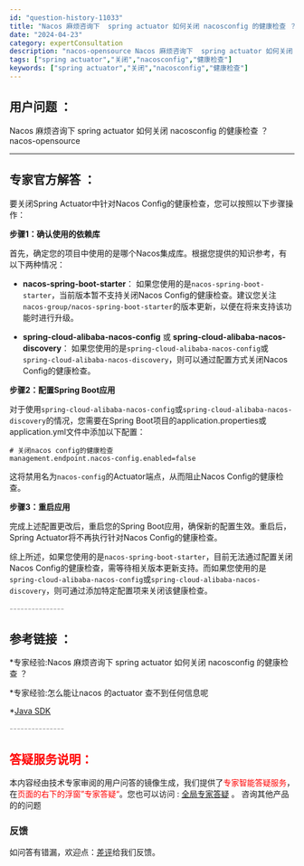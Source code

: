 ```yaml
---
id: "question-history-11033"
title: "Nacos 麻烦咨询下  spring actuator 如何关闭 nacosconfig 的健康检查 ？ nacos-opensource"
date: "2024-04-23"
category: expertConsultation
description: "nacos-opensource Nacos 麻烦咨询下  spring actuator 如何关闭 nacosconfig 的健康检查 ？"
tags: ["spring actuator","关闭","nacosconfig","健康检查"]
keywords: ["spring actuator","关闭","nacosconfig","健康检查"]
---
```


## 用户问题 ： 
 Nacos 麻烦咨询下  spring actuator 如何关闭 nacosconfig 的健康检查 ？ nacos-opensource 

---------------
## 专家官方解答 ：

要关闭Spring Actuator中针对Nacos Config的健康检查，您可以按照以下步骤操作：

**步骤1：确认使用的依赖库**

首先，确定您的项目中使用的是哪个Nacos集成库。根据您提供的知识参考，有以下两种情况：

- **nacos-spring-boot-starter**：
  如果您使用的是`nacos-spring-boot-starter`，当前版本暂不支持关闭Nacos Config的健康检查。建议您关注`nacos-group/nacos-spring-boot-starter`的版本更新，以便在将来支持该功能时进行升级。

- **spring-cloud-alibaba-nacos-config** 或 **spring-cloud-alibaba-nacos-discovery**：
  如果您使用的是`spring-cloud-alibaba-nacos-config`或`spring-cloud-alibaba-nacos-discovery`，则可以通过配置方式关闭Nacos Config的健康检查。

**步骤2：配置Spring Boot应用**

对于使用`spring-cloud-alibaba-nacos-config`或`spring-cloud-alibaba-nacos-discovery`的情况，您需要在Spring Boot项目的application.properties或application.yml文件中添加以下配置：

```properties
# 关闭nacos config的健康检查
management.endpoint.nacos-config.enabled=false
```

这将禁用名为`nacos-config`的Actuator端点，从而阻止Nacos Config的健康检查。

**步骤3：重启应用**

完成上述配置更改后，重启您的Spring Boot应用，确保新的配置生效。重启后，Spring Actuator将不再执行针对Nacos Config的健康检查。

综上所述，如果您使用的是`nacos-spring-boot-starter`，目前无法通过配置关闭Nacos Config的健康检查，需等待相关版本更新支持。而如果您使用的是`spring-cloud-alibaba-nacos-config`或`spring-cloud-alibaba-nacos-discovery`，则可通过添加特定配置项来关闭该健康检查。


<font color="#949494">---------------</font> 


## 参考链接 ：

*专家经验:Nacos 麻烦咨询下 spring actuator 如何关闭 nacosconfig 的健康检查 ？ 
 
 *专家经验:怎么能让nacos 的actuator 查不到任何信息呢 
 
 *[Java SDK](https://nacos.io/docs/latest/guide/user/sdk)


 <font color="#949494">---------------</font> 
 


## <font color="#FF0000">答疑服务说明：</font> 

本内容经由技术专家审阅的用户问答的镜像生成，我们提供了<font color="#FF0000">专家智能答疑服务</font>，在<font color="#FF0000">页面的右下的浮窗”专家答疑“</font>。您也可以访问 : [全局专家答疑](https://opensource.alibaba.com/chatBot) 。 咨询其他产品的的问题

### 反馈
如问答有错漏，欢迎点：[差评](https://ai.nacos.io/user/feedbackByEnhancerGradePOJOID?enhancerGradePOJOId=11685)给我们反馈。
